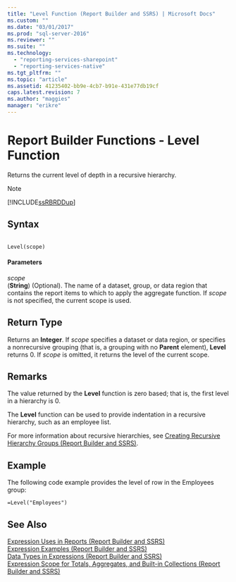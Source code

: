 ```yaml
---
title: "Level Function (Report Builder and SSRS) | Microsoft Docs"
ms.custom: ""
ms.date: "03/01/2017"
ms.prod: "sql-server-2016"
ms.reviewer: ""
ms.suite: ""
ms.technology: 
  - "reporting-services-sharepoint"
  - "reporting-services-native"
ms.tgt_pltfrm: ""
ms.topic: "article"
ms.assetid: 41235402-bb9e-4cb7-b91e-431e77db19cf
caps.latest.revision: 7
ms.author: "maggies"
manager: "erikre"
---
```

# Report Builder Functions - Level Function
  Returns the current level of depth in a recursive hierarchy.  
  
> [!NOTE]  
>  [!INCLUDE[ssRBRDDup](../../reporting-services/report-builder/includes/ssrbrddup-md.md)]  
  
## Syntax  
  
```  
  
Level(scope)  
```  
  
#### Parameters  
 *scope*  
 (**String**) (Optional). The name of a dataset, group, or data region that contains the report items to which to apply the aggregate function. If *scope* is not specified, the current scope is used.  
  
## Return Type  
 Returns an **Integer**. If *scope* specifies a dataset or data region, or specifies a nonrecursive grouping (that is, a grouping with no **Parent** element), **Level** returns 0. If *scope* is omitted, it returns the level of the current scope.  
  
## Remarks  
 The value returned by the **Level** function is zero based; that is, the first level in a hierarchy is 0.  
  
 The **Level** function can be used to provide indentation in a recursive hierarchy, such as an employee list.  
  
 For more information about recursive hierarchies, see [Creating Recursive Hierarchy Groups &#40;Report Builder and SSRS&#41;](../../reporting-services/report-design/creating-recursive-hierarchy-groups-report-builder-and-ssrs.md).  
  
## Example  
 The following code example provides the level of row in the Employees group:  
  
```  
=Level("Employees")  
```  
  
## See Also  
 [Expression Uses in Reports &#40;Report Builder and SSRS&#41;](../../reporting-services/report-design/expression-uses-in-reports-report-builder-and-ssrs.md)   
 [Expression Examples &#40;Report Builder and SSRS&#41;](../../reporting-services/report-design/expression-examples-report-builder-and-ssrs.md)   
 [Data Types in Expressions &#40;Report Builder and SSRS&#41;](../../reporting-services/report-design/data-types-in-expressions-report-builder-and-ssrs.md)   
 [Expression Scope for Totals, Aggregates, and Built-in Collections &#40;Report Builder and SSRS&#41;](../../reporting-services/report-design/a8d24287-8557-4b03-bea7-ca087f449b62.md)  
  
  